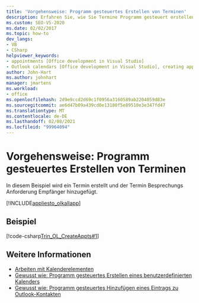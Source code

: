 ```yaml
---
title: 'Vorgehensweise: Programm gesteuertes Erstellen von Terminen'
description: Erfahren Sie, wie Sie Termine Programm gesteuert erstellen und der Termin Besprechungs Anforderung in Microsoft Outlook Empfänger hinzufügen können.
ms.custom: SEO-VS-2020
ms.date: 02/02/2017
ms.topic: how-to
dev_langs:
- VB
- CSharp
helpviewer_keywords:
- appointments [Office development in Visual Studio]
- Outlook calendars [Office development in Visual Studio], creating appointments
author: John-Hart
ms.author: johnhart
manager: jmartens
ms.workload:
- office
ms.openlocfilehash: 2d9e9ccd2d69c1f0956a3160589ab2204059d83e
ms.sourcegitcommit: ae6d47b09a439cd0e13180f5e89510e3e347fd47
ms.translationtype: MT
ms.contentlocale: de-DE
ms.lasthandoff: 02/08/2021
ms.locfileid: "99964094"
---
```

# <a name="how-to-programmatically-create-appointments"></a>Vorgehensweise: Programm gesteuertes Erstellen von Terminen
  In diesem Beispiel wird ein Termin erstellt und der Termin Besprechungs Anforderung Empfänger hinzugefügt.

 [!INCLUDE[appliesto_olkallapp](../vsto/includes/appliesto-olkallapp-md.md)]

## <a name="example"></a>Beispiel
 [!code-csharp[Trin_OL_CreateAppts#1](../vsto/codesnippet/CSharp/Trin_OL_CreateAppts/thisaddin.cs#1)]

## <a name="see-also"></a>Weitere Informationen
- [Arbeiten mit Kalenderelementen](../vsto/working-with-calendar-items.md)
- [Gewusst wie: Programm gesteuertes Erstellen eines benutzerdefinierten Kalenders](../vsto/how-to-programmatically-create-a-custom-calendar.md)
- [Gewusst wie: Programm gesteuertes Hinzufügen eines Eintrags zu Outlook-Kontakten](../vsto/how-to-programmatically-add-an-entry-to-outlook-contacts.md)
